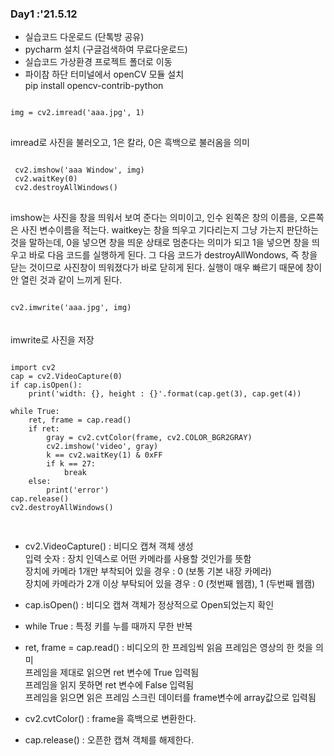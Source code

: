 ### Day1 :'21.5.12
- 실습코드 다운로드 (단톡방 공유)
- pycharm 설치 (구글검색하여 무료다운로드)
- 실습코드 가상환경 프로젝트 폴더로 이동
- 파이참 하단 터미널에서 openCV 모듈 설치 <br>
  pip install opencv-contrib-python

<pre>
<code>
img = cv2.imread('aaa.jpg', 1)
</code>
</pre>
imread로 사진을 불러오고, 1은 칼라, 0은 흑백으로 불러옴을 의미

<pre>
<code>
 cv2.imshow('aaa Window', img)
 cv2.waitKey(0)
 cv2.destroyAllWindows()
</code>
</pre>
imshow는 사진을 창을 띄워서 보여 준다는 의미이고, 인수 왼쪽은 창의 이름을, 오른쪽은 사진 변수이름을 적는다.
waitkey는 창을 띄우고 기다리는지 그냥 가는지 판단하는 것을 말하는데, 0을 넣으면 창을 띄운 상태로 멈춘다는 의미가
되고 1을 넣으면 창을 띄우고 바로 다음 코드를 실행하게 된다. 그 다음 코드가 destroyAllWondows, 즉 창을 닫는 것이므로
사진창이 띄워졌다가 바로 닫히게 된다. 실행이 매우 빠르기 때문에 창이 안 열린 것과 같이 느끼게 된다.

<code>
cv2.imwrite('aaa.jpg', img)
</code> <br><br>
imwrite로 사진을 저장

<pre>
<code>
import cv2
cap = cv2.VideoCapture(0)
if cap.isOpen():
	print('width: {}, height : {}'.format(cap.get(3), cap.get(4))

while True:
	ret, frame = cap.read()
	if ret:
		gray = cv2.cvtColor(frame, cv2.COLOR_BGR2GRAY)
		cv2.imshow('video', gray)
		k == cv2.waitKey(1) & 0xFF
		if k == 27:
			break
	else:
		print('error')
cap.release()
cv2.destroyAllWindows()

</code>
</pre>
* cv2.VideoCapture() : 비디오 캡쳐 객체 생성 <br>
입력 숫자 : 장치 인덱스로 어떤 카메라를 사용할 것인가를 뜻함 <br> 
장치에 카메라 1개만 부착되어 있을 경우 : 0 (보통 기본 내장 카메라) <br>
장치에 카메라가 2개 이상 부탁되어 있을 경우 : 0 (첫번째 웹캠), 1 (두번째 웹캠) <br>

* cap.isOpen() : 비디오 캡쳐 객체가 정상적으로 Open되었는지 확인
* while True   : 특정 키를 누를 때까지 무한 반복
* ret, frame = cap.read() : 비디오의 한 프레임씩 읽음
  프레임은 영상의 한 컷을 의미 <br>
  프레임을 제대로 읽으면 ret 변수에 True 입력됨 <br>
  프레임을 읽지 못하면 ret 변수에 False 입력됨 <br>
  프레임을 읽으면 읽은 프레임 스크린 데이터를 frame변수에 array값으로 입력됨 <br>
* cv2.cvtColor() : frame을 흑백으로 변환한다.
* cap.release()  : 오픈한 캡쳐 객체를 해제한다.
<br>
